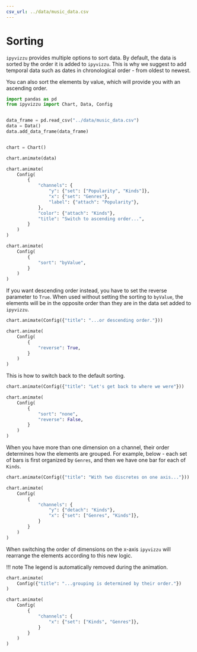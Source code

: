 ```yaml
---
csv_url: ../data/music_data.csv
---
```


# Sorting

`ipyvizzu` provides multiple options to sort data. By default, the data is
sorted by the order it is added to `ipyvizzu`. This is why we suggest to add
temporal data such as dates in chronological order - from oldest to newest.

You can also sort the elements by value, which will provide you with an
ascending order.

<div id="tutorial_01"></div>

```python
import pandas as pd
from ipyvizzu import Chart, Data, Config


data_frame = pd.read_csv("../data/music_data.csv")
data = Data()
data.add_data_frame(data_frame)


chart = Chart()

chart.animate(data)

chart.animate(
    Config(
        {
            "channels": {
                "y": {"set": ["Popularity", "Kinds"]},
                "x": {"set": "Genres"},
                "label": {"attach": "Popularity"},
            },
            "color": {"attach": "Kinds"},
            "title": "Switch to ascending order...",
        }
    )
)

chart.animate(
    Config(
        {
            "sort": "byValue",
        }
    )
)
```

If you want descending order instead, you have to set the reverse parameter to
`True`. When used without setting the sorting to `byValue`, the elements will be
in the opposite order than they are in the data set added to `ipyvizzu`.

<div id="tutorial_02"></div>

```python
chart.animate(Config({"title": "...or descending order."}))

chart.animate(
    Config(
        {
            "reverse": True,
        }
    )
)
```

This is how to switch back to the default sorting.

<div id="tutorial_03"></div>

```python
chart.animate(Config({"title": "Let's get back to where we were"}))

chart.animate(
    Config(
        {
            "sort": "none",
            "reverse": False,
        }
    )
)
```

When you have more than one dimension on a channel, their order determines how
the elements are grouped. For example, below - each set of bars is first
organized by `Genres`, and then we have one bar for each of `Kinds`.

<div id="tutorial_04"></div>

```python
chart.animate(Config({"title": "With two discretes on one axis..."}))

chart.animate(
    Config(
        {
            "channels": {
                "y": {"detach": "Kinds"},
                "x": {"set": ["Genres", "Kinds"]},
            }
        }
    )
)
```

When switching the order of dimensions on the x-axis `ipyvizzu` will rearrange
the elements according to this new logic.

!!! note
    The legend is automatically removed during the animation.

<div id="tutorial_05"></div>

```python
chart.animate(
    Config({"title": "...grouping is determined by their order."})
)

chart.animate(
    Config(
        {
            "channels": {
                "x": {"set": ["Kinds", "Genres"]},
            }
        }
    )
)
```

<script src="./sorting.js"></script>
